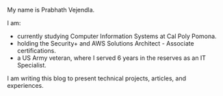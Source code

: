 My name is Prabhath Vejendla.

I am: 
-   currently studying Computer Information Systems at Cal Poly Pomona.
-   holding the Security+ and AWS Solutions Architect - Associate certifications.
-   a US Army veteran, where I served 6 years in the reserves as an IT Specialist.

I am writing this blog to present technical projects, articles, and experiences.
